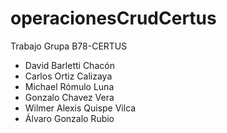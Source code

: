 # operacionesCrudCertus
Trabajo Grupa B78-CERTUS 

- David Barletti Chacón
- Carlos Ortiz Calizaya
- Michael Rómulo Luna
- Gonzalo Chavez Vera
- Wilmer Alexis Quispe Vilca
- Álvaro Gonzalo Rubio

